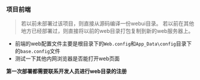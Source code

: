 ### 项目前端

> 若以前未部署过该项目，则直接从源码编译一份webui目录。
> 若以前在其他地方已经部署过，则直接将以前的web目录打包复制到新的web服务器上。


- 前端的web配置文件主要是根目录下的`Web.config`和`App_Data\config`目录下的`base.config`文件
- 测试一下其他内网浏览器是否能打开web页面

**第一次部署都需要联系开发人员进行web目录的注册**